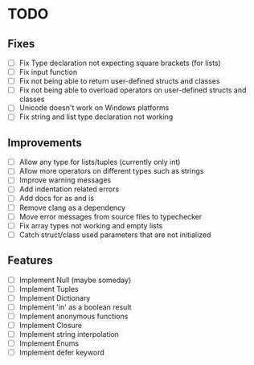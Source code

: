 # TODO

## Fixes
- [ ] Fix Type declaration not expecting square brackets (for lists)
- [ ] Fix input function
- [ ] Fix not being able to return user-defined structs and classes
- [ ] Fix not being able to overload operators on user-defined structs and classes
- [ ] Unicode doesn't work on Windows platforms
- [ ] Fix string and list type declaration not working

## Improvements
- [ ] Allow any type for lists/tuples (currently only int)
- [ ] Allow more operators on different types such as strings
- [ ] Improve warning messages
- [ ] Add indentation related errors
- [ ] Add docs for as and is
- [ ] Remove clang as a dependency
- [ ] Move error messages from source files to typechecker
- [ ] Fix array types not working and empty lists
- [ ] Catch struct/class used parameters that are not initialized 

## Features
- [ ] Implement Null (maybe someday)
- [ ] Implement Tuples
- [ ] Implement Dictionary
- [ ] Implement 'in' as a boolean result
- [ ] Implement anonymous functions
- [ ] Implement Closure
- [ ] Implement string interpolation
- [ ] Implement Enums
- [ ] Implement defer keyword